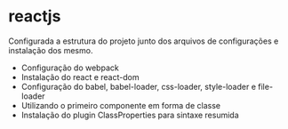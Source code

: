 # reactjs

Configurada a estrutura do projeto junto dos arquivos de configurações e instalação dos mesmo.

- Configuração do webpack
- Instalação do react e react-dom
- Configuração do babel, babel-loader, css-loader, style-loader e file-loader 
- Utilizando o primeiro componente em forma de classe 
- Instalação do plugin ClassProperties para sintaxe resumida
